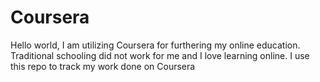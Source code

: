 # Coursera
Hello world, I am utilizing Coursera for furthering my online education. Traditional schooling did not work for me and I love learning online. I use this repo to track my work done on Coursera

